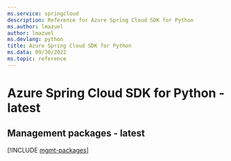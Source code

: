 ```yaml
---
ms.service: springcloud
description: Reference for Azure Spring Cloud SDK for Python
ms.author: lmazuel
author: lmazuel
ms.devlang: python
title: Azure Spring Cloud SDK for Python
ms.data: 09/30/2022
ms.topic: reference
---
```

# Azure Spring Cloud SDK for Python - latest

## Management packages - latest
[!INCLUDE [mgmt-packages](spring-cloud-mgmt-index.md)]